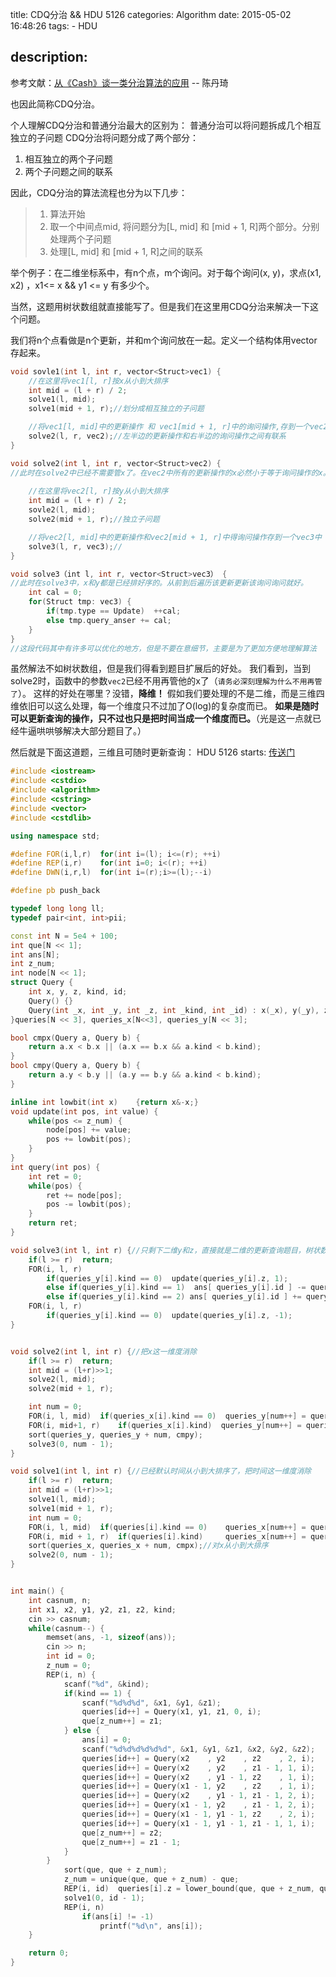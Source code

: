 title: CDQ分治 && HDU 5126
categories: Algorithm
date: 2015-05-02 16:48:26
tags:
    - HDU
    
description:
---
参考文献：[从《Cash》谈一类分治算法的应用](http://wenku.baidu.com/view/52f9c11cff00bed5b9f31d2d.html) -- 陈丹琦

也因此简称CDQ分治。

个人理解CDQ分治和普通分治最大的区别为：
普通分治可以将问题拆成几个相互独立的子问题
CDQ分治将问题分成了两个部分：
1.  相互独立的两个子问题  
2.  两个子问题之间的联系

因此，CDQ分治的算法流程也分为以下几步：
> 1.  算法开始
> 2.  取一个中间点mid, 将问题分为[L, mid] 和 [mid + 1, R]两个部分。分别处理两个子问题
> 3.  处理[L, mid] 和 [mid + 1, R]之间的联系

<!--more-->

举个例子：在二维坐标系中，有n个点，m个询问。对于每个询问(x, y)，求点(x1, x2) ，x1<= x && y1 <= y 有多少个。

当然，这题用树状数组就直接能写了。但是我们在这里用CDQ分治来解决一下这个问题。

我们将n个点看做是n个更新，并和m个询问放在一起。定义一个结构体用vector存起来。

```c++
void sovle1(int l, int r, vector<Struct>vec1) {
    //在这里将vec1[l, r]按x从小到大排序
    int mid = (l + r) / 2;
    solve1(l, mid);
    solve1(mid + 1, r);//划分成相互独立的子问题

    //将vec1[l, mid]中的更新操作 和 vec1[mid + 1, r]中的询问操作,存到一个vec2中 
    solve2(l, r, vec2);//左半边的更新操作和右半边的询问操作之间有联系
}

void solve2(int l, int r, vector<Struct>vec2) {
//此时在solve2中已经不需要管x了。在vec2中所有的更新操作的x必然小于等于询问操作的x。
    
    //在这里将vec2[l, r]按y从小到大排序
    int mid = (l + r) / 2;
    sovle2(l, mid);
    solve2(mid + 1, r);//独立子问题

    //将vec2[l, mid]中的更新操作和vec2[mid + 1, r]中得询问操作存到一个vec3中
    solve3(l, r, vec3);//
}

void solve3（int l, int r, vector<Struct>vec3） {
//此时在solve3中，x和y都是已经排好序的。从前到后遍历该更新更新该询问询问就好。
    int cal = 0;
    for(Struct tmp: vec3) {
        if(tmp.type == Update)  ++cal;
        else tmp.query_anser += cal;
    }
}
//这段代码其中有许多可以优化的地方，但是不要在意细节，主要是为了更加方便地理解算法
```

虽然解法不如树状数组，但是我们得看到题目扩展后的好处。
我们看到，当到solve2时，函数中的参数`vec2`已经不用再管他的x了（`请务必深刻理解为什么不用再管了`）。
这样的好处在哪里？没错，**降维！**
假如我们要处理的不是二维，而是三维四维依旧可以这么处理，每一个维度只不过加了O(log)的复杂度而已。
**如果是随时可以更新查询的操作，只不过也只是把时间当成一个维度而已。**（光是这一点就已经牛逼哄哄够解决大部分题目了。）

然后就是下面这道题，三维且可随时更新查询：
HDU 5126 starts: [传送门](http://acm.hdu.edu.cn/showproblem.php?pid=5126)

```c++
#include <iostream>
#include <cstdio>
#include <algorithm>
#include <cstring>
#include <vector>
#include <cstdlib>

using namespace std;

#define FOR(i,l,r)  for(int i=(l); i<=(r); ++i)
#define REP(i,r)    for(int i=0; i<(r); ++i)
#define DWN(i,r,l)  for(int i=(r);i>=(l);--i)

#define pb push_back

typedef long long ll;
typedef pair<int, int>pii;

const int N = 5e4 + 100;
int que[N << 1];
int ans[N];
int z_num;
int node[N << 1];
struct Query {
    int x, y, z, kind, id;
    Query() {}
    Query(int _x, int _y, int _z, int _kind, int _id) : x(_x), y(_y), z(_z), kind(_kind), id(_id) {}
}queries[N << 3], queries_x[N<<3], queries_y[N << 3];

bool cmpx(Query a, Query b) {
    return a.x < b.x || (a.x == b.x && a.kind < b.kind);
}
bool cmpy(Query a, Query b) {
    return a.y < b.y || (a.y == b.y && a.kind < b.kind);
}

inline int lowbit(int x)    {return x&-x;}
void update(int pos, int value) {
    while(pos <= z_num) {
        node[pos] += value;
        pos += lowbit(pos);
    }
}
int query(int pos) {
    int ret = 0;
    while(pos) {
        ret += node[pos];
        pos -= lowbit(pos);
    }
    return ret;
}

void solve3(int l, int r) {//只剩下二维y和z，直接就是二维的更新查询题目，树状数组解决就好了
    if(l >= r)  return;
    FOR(i, l, r)
        if(queries_y[i].kind == 0)  update(queries_y[i].z, 1);
        else if(queries_y[i].kind == 1)  ans[ queries_y[i].id ] -= query(queries_y[i].z);
        else if(queries_y[i].kind == 2) ans[ queries_y[i].id ] += query(queries_y[i].z);
    FOR(i, l, r)
        if(queries_y[i].kind == 0)  update(queries_y[i].z, -1);
}


void solve2(int l, int r) {//把x这一维度消除
    if(l >= r)  return;
    int mid = (l+r)>>1;
    solve2(l, mid);
    solve2(mid + 1, r);

    int num = 0;
    FOR(i, l, mid)  if(queries_x[i].kind == 0)  queries_y[num++] = queries_x[i];
    FOR(i, mid+1, r)    if(queries_x[i].kind)  queries_y[num++] = queries_x[i];
    sort(queries_y, queries_y + num, cmpy);
    solve3(0, num - 1);
}

void solve1(int l, int r) {//已经默认时间从小到大排序了，把时间这一维度消除
    if(l >= r)  return;
    int mid = (l+r)>>1;
    solve1(l, mid);
    solve1(mid + 1, r);
    int num = 0;
    FOR(i, l, mid)  if(queries[i].kind == 0)    queries_x[num++] = queries[i];
    FOR(i, mid + 1, r)  if(queries[i].kind)     queries_x[num++] = queries[i];
    sort(queries_x, queries_x + num, cmpx);//对x从小到大排序
    solve2(0, num - 1);
}


int main() {
    int casnum, n;
    int x1, x2, y1, y2, z1, z2, kind;
    cin >> casnum;
    while(casnum--) {
        memset(ans, -1, sizeof(ans));
        cin >> n;
        int id = 0;
        z_num = 0;
        REP(i, n) {
            scanf("%d", &kind);
            if(kind == 1) {
                scanf("%d%d%d", &x1, &y1, &z1);
                queries[id++] = Query(x1, y1, z1, 0, i);
                que[z_num++] = z1;
            } else {
                ans[i] = 0;
                scanf("%d%d%d%d%d%d", &x1, &y1, &z1, &x2, &y2, &z2);
                queries[id++] = Query(x2    , y2    , z2    , 2, i);
                queries[id++] = Query(x2    , y2    , z1 - 1, 1, i);
                queries[id++] = Query(x2    , y1 - 1, z2    , 1, i);
                queries[id++] = Query(x1 - 1, y2    , z2    , 1, i);
                queries[id++] = Query(x2    , y1 - 1, z1 - 1, 2, i);
                queries[id++] = Query(x1 - 1, y2    , z1 - 1, 2, i);
                queries[id++] = Query(x1 - 1, y1 - 1, z2    , 2, i);
                queries[id++] = Query(x1 - 1, y1 - 1, z1 - 1, 1, i);
                que[z_num++] = z2;
                que[z_num++] = z1 - 1;
            }
        }
            sort(que, que + z_num);
            z_num = unique(que, que + z_num) - que;
            REP(i, id)  queries[i].z = lower_bound(que, que + z_num, queries[i].z) - que + 1;
            solve1(0, id - 1);
            REP(i, n)
                if(ans[i] != -1)
                    printf("%d\n", ans[i]);
    }

    return 0;
}
```
